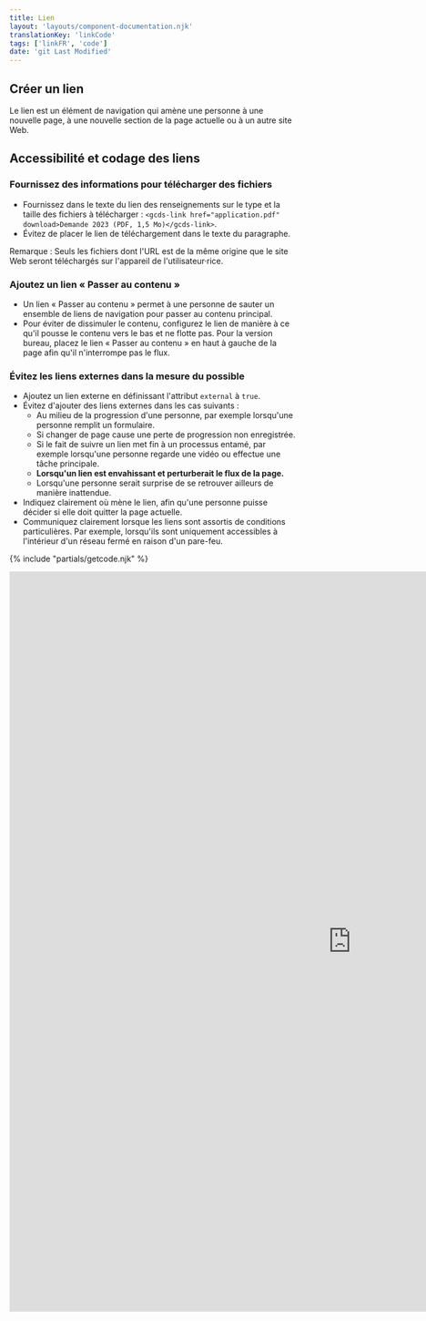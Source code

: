 ```yaml
---
title: Lien
layout: 'layouts/component-documentation.njk'
translationKey: 'linkCode'
tags: ['linkFR', 'code']
date: 'git Last Modified'
---
```


## Créer un lien

Le lien est un élément de navigation qui amène une personne à une nouvelle page, à une nouvelle section de la page actuelle ou à un autre site Web.

## Accessibilité et codage des liens

### Fournissez des informations pour télécharger des fichiers

- Fournissez dans le texte du lien des renseignements sur le type et la taille des fichiers à télécharger : `<gcds-link href="application.pdf" download>Demande 2023 (PDF, 1,5 Mo)</gcds-link>`.
- Évitez de placer le lien de téléchargement dans le texte du paragraphe.

Remarque : Seuls les fichiers dont l'URL est de la même origine que le site Web seront téléchargés sur l'appareil de l'utilisateur·rice.

### Ajoutez un lien «&nbsp;Passer au contenu&nbsp;»

- Un lien «&nbsp;Passer au contenu&nbsp;» permet à une personne de sauter un ensemble de liens de navigation pour passer au contenu principal.
- Pour éviter de dissimuler le contenu, configurez le lien de manière à ce qu'il pousse le contenu vers le bas et ne flotte pas. Pour la version bureau, placez le lien «&nbsp;Passer au contenu&nbsp;» en haut à gauche de la page afin qu'il n'interrompe pas le flux.

### Évitez les liens externes dans la mesure du possible

- Ajoutez un lien externe en définissant l'attribut `external` à `true`.
- Évitez d'ajouter des liens externes dans les cas suivants :
  - Au milieu de la progression d'une personne, par exemple lorsqu'une personne remplit un formulaire.
  - Si changer de page cause une perte de progression non enregistrée.
  - Si le fait de suivre un lien met fin à un processus entamé, par exemple lorsqu'une personne regarde une vidéo ou effectue une tâche principale.
  - **Lorsqu'un lien est envahissant et perturberait le flux de la page.**
  - Lorsqu'une personne serait surprise de se retrouver ailleurs de manière inattendue.
- Indiquez clairement où mène le lien, afin qu'une personne puisse décider si elle doit quitter la page actuelle.
- Communiquez clairement lorsque les liens sont assortis de conditions particulières. Par exemple, lorsqu'ils sont uniquement accessibles à l'intérieur d'un réseau fermé en raison d'un pare-feu.

{% include "partials/getcode.njk" %}

<iframe
  title="Survol des propriétés et des évènements relatifs à gcds-link."
  src="https://cds-snc.github.io/gcds-components/iframe.html?viewMode=docs&demo=true&singleStory=true&id=components-link--events-properties&lang=fr"
  width="1200"
  height="1300"
  style="display: block; margin: 0 auto;"
  frameBorder="0"
  allow="clipboard-write"
></iframe>
